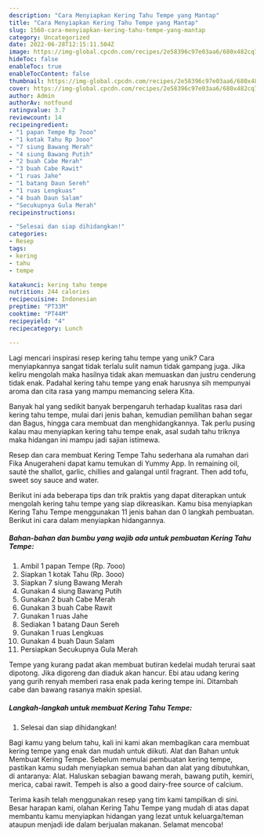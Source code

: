 ```yaml
---
description: "Cara Menyiapkan Kering Tahu Tempe yang Mantap"
title: "Cara Menyiapkan Kering Tahu Tempe yang Mantap"
slug: 1560-cara-menyiapkan-kering-tahu-tempe-yang-mantap
category: Uncategorized
date: 2022-06-28T12:15:11.504Z
image: https://img-global.cpcdn.com/recipes/2e58396c97e03aa6/680x482cq70/kering-tahu-tempe-foto-resep-utama.jpg
hideToc: false
enableToc: true
enableTocContent: false
thumbnail: https://img-global.cpcdn.com/recipes/2e58396c97e03aa6/680x482cq70/kering-tahu-tempe-foto-resep-utama.jpg
cover: https://img-global.cpcdn.com/recipes/2e58396c97e03aa6/680x482cq70/kering-tahu-tempe-foto-resep-utama.jpg
author: Admin
authorAv: notfound
ratingvalue: 3.7
reviewcount: 14
recipeingredient:
- "1 papan Tempe Rp 7ooo"
- "1 kotak Tahu Rp 3ooo"
- "7 siung Bawang Merah"
- "4 siung Bawang Putih"
- "2 buah Cabe Merah"
- "3 buah Cabe Rawit"
- "1 ruas Jahe"
- "1 batang Daun Sereh"
- "1 ruas Lengkuas"
- "4 buah Daun Salam"
- "Secukupnya Gula Merah"
recipeinstructions:

- "Selesai dan siap dihidangkan!"
categories:
- Resep
tags:
- kering
- tahu
- tempe

katakunci: kering tahu tempe 
nutrition: 244 calories
recipecuisine: Indonesian
preptime: "PT33M"
cooktime: "PT44M"
recipeyield: "4"
recipecategory: Lunch

---
```





Lagi mencari inspirasi resep kering tahu tempe yang unik? Cara menyiapkannya sangat tidak terlalu sulit namun tidak gampang juga. Jika keliru mengolah maka hasilnya tidak akan memuaskan dan justru cenderung tidak enak. Padahal kering tahu tempe yang enak harusnya sih mempunyai aroma dan cita rasa yang mampu memancing selera Kita.





Banyak hal yang sedikit banyak berpengaruh terhadap kualitas rasa dari kering tahu tempe, mulai dari jenis bahan, kemudian pemilihan bahan segar dan Bagus, hingga cara membuat dan menghidangkannya. Tak perlu pusing kalau mau menyiapkan kering tahu tempe enak,      asal sudah tahu triknya maka hidangan ini mampu jadi sajian istimewa.














Resep dan cara membuat Kering Tempe Tahu sederhana ala rumahan dari Fika Anugeraheni dapat kamu temukan di Yummy App. In remaining oil, sauté the shallot, garlic, chillies and galangal until fragrant. Then add tofu, sweet soy sauce and water.






Berikut ini ada beberapa tips dan trik praktis yang dapat diterapkan untuk mengolah kering tahu tempe yang siap dikreasikan. Kamu bisa menyiapkan Kering Tahu Tempe menggunakan 11 jenis bahan dan 0 langkah pembuatan. Berikut ini cara dalam menyiapkan hidangannya.

<!--inarticleads1-->

##### Bahan-bahan dan bumbu yang wajib ada untuk pembuatan Kering Tahu Tempe:

1. Ambil 1 papan Tempe (Rp. 7ooo)
1. Siapkan 1 kotak Tahu (Rp. 3ooo)
1. Siapkan 7 siung Bawang Merah
1. Gunakan 4 siung Bawang Putih
1. Gunakan 2 buah Cabe Merah
1. Gunakan 3 buah Cabe Rawit
1. Gunakan 1 ruas Jahe
1. Sediakan 1 batang Daun Sereh
1. Gunakan 1 ruas Lengkuas
1. Gunakan 4 buah Daun Salam
1. Persiapkan Secukupnya Gula Merah


Tempe yang kurang padat akan membuat butiran kedelai mudah terurai saat dipotong. Jika digoreng dan diaduk akan hancur. Ebi atau udang kering yang gurih renyah memberi rasa enak pada kering tempe ini. Ditambah cabe dan bawang rasanya makin spesial. 

<!--inarticleads2-->

##### Langkah-langkah untuk membuat Kering Tahu Tempe:


1. Selesai dan siap dihidangkan!

Bagi kamu yang belum tahu, kali ini kami akan membagikan cara membuat kering tempe yang enak dan mudah untuk diikuti. Alat dan Bahan untuk Membuat Kering Tempe. Sebelum memulai pembuatan kering tempe, pastikan kamu sudah menyiapkan semua bahan dan alat yang dibutuhkan, di antaranya: Alat. Haluskan sebagian bawang merah, bawang putih, kemiri, merica, cabai rawit. Tempeh is also a good dairy-free source of calcium. 

Terima kasih telah menggunakan resep yang tim kami tampilkan di sini. Besar harapan kami, olahan Kering Tahu Tempe yang mudah di atas dapat membantu kamu menyiapkan hidangan yang lezat untuk keluarga/teman ataupun menjadi ide dalam berjualan makanan. Selamat mencoba!
